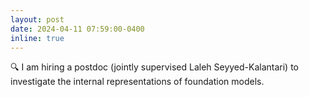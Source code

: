 ```yaml
---
layout: post
date: 2024-04-11 07:59:00-0400
inline: true
---
```


:mag: I am hiring a postdoc (jointly supervised Laleh Seyyed-Kalantari) to investigate the internal representations of foundation models.


